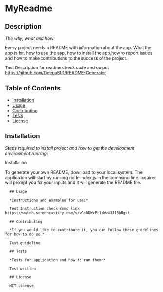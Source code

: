 # MyReadme



## Description 

*The  why, what and how:* 

Every project needs a README with information about the app. What the app is for, how to use the app, how to install the app,how to report issues and how to make contributions to the success of the project.

Test Description for readme check code and output https://github.com/DeepaSU1/README-Generator

## Table of Contents
* [Installation](#Installation)
* [Usage](#Usage)
* [Contributing](#Contributing)
* [Tests](#Tests)
* [License](#License)

## Installation

*Steps required to install project and how to get the development environment running:*

Installation

To generate your own README, download to your local system. The application will start by running node index.js in the command line. Inquirer will prompt you for your inputs and it will generate the README file.
      
      ## Usage 
      
      *Instructions and examples for use:*
      
      Test Instruction check demo link https://watch.screencastify.com/v/wGs0DWxPt1pWw4JJIBhMgit
      
      ## Contributing
      
      *If you would like to contribute it, you can follow these guidelines for how to do so.*
      
      Test guideline
      
      ## Tests
      
      *Tests for application and how to run them:*
      
      Test written
      
      ## License
      
      MIT License
      